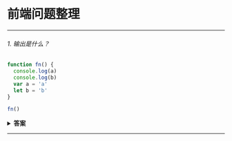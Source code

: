# 前端问题整理


---

###### 1. 输出是什么？

```javascript
function fn() {
  console.log(a)
  console.log(b)
  var a = 'a'
  let b = 'b'
}

fn()
```

<details><summary><b>答案</b></summary>
<p>

#### 答案: `undefined` 和 `ReferenceError`

<!-- 
在函数内部，我们首先通过 `var` 关键字声明了 `name` 变量。这意味着变量被提升了（内存空间在创建阶段就被设置好了），直到程序运行到定义变量位置之前默认值都是 `undefined`。因为当我们打印 `name` 变量时还没有执行到定义变量的位置，因此变量的值保持为 `undefined`。

通过 `let` 和 `const` 关键字声明的变量也会提升，但是和 `var` 不同，它们不会被<i>初始化</i>。在我们声明（初始化）之前是不能访问它们的。这个行为被称之为暂时性死区。当我们试图在声明之前访问它们时，JavaScript 将会抛出一个 `ReferenceError` 错误。 -->

</p>
</details>

---
